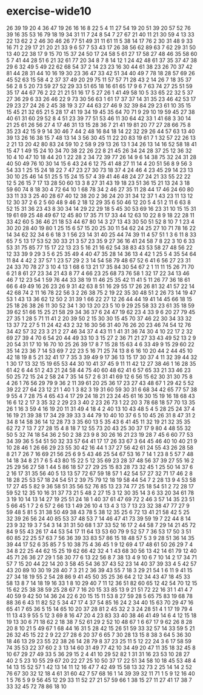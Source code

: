 # exercise-wide10
26
39
19
20
4
36
47
19
26
16
16
8
22
5
4
11
27
54
19
20
51
39
20
57
52
76
39
16
35
53
16
79
18
19
34
31
11
7
24
8
54
7
27
67
21
40
11
21
30
59
4
13
33
22
13
62
2
2
46
30
46
26
77
51
49
31
11
61
11
5
38
14
17
76
2
30
31
48
9
33
16
71
2
29
17
21
20
21
33
9
6
57
7
53
43
17
26
38
56
62
89
63
7
62
29
31
50
13
40
22
38
17
9
15
70
15
37
24
50
17
24
58
5
61
27
17
58
27
48
46
35
58
60
5
7
41
44
28
51
6
21
32
61
77
20
34
8
7
8
14
12
1
24
42
48
61
37
35
37
47
38
29
6
32
49
5
49
22
62
68
54
37
2
14
23
23
16
30
44
61
38
23
26
70
37
42
81
44
28
31
44
10
16
19
30
23
36
47
33
42
51
34
40
49
7
78
18
28
57
69
26
45
52
63
15
58
4
2
37
37
49
20
29
75
11
57
57
71
28
43
2
14
26
7
18
35
37
56
2
8
5
20
73
59
27
52
29
33
51
65
18
16
61
65
17
9
6
7
63
74
27
25
51
59
35
17
44
67
76
2
22
21
21
51
16
17
5
27
26
1
41
49
58
10
5
33
65
22
32
5
37
27
36
29
6
33
26
46
22
9
73
30
56
63
1
61
17
37
37
14
31
35
23
46
42
53
17
29
23
27
24
26
2
45
38
19
3
27
44
63
27
46
9
32
39
84
29
23
61
10
35
15
15
45
21
32
65
21
5
28
17
41
19
34
19
45
35
64
70
71
9
29
10
19
59
45
27
38
40
61
31
60
29
52
8
4
51
23
39
77
51
53
46
11
30
64
42
33
1
41
68
3
30
14
21
25
61
26
56
27
4
17
46
31
13
15
28
36
7
21
41
19
81
20
77
27
28
66
75
8
35
23
42
15
9
9
14
30
46
7
44
2
48
16
84
18
14
22
32
29
26
44
57
63
13
40
39
13
26
16
38
15
7
48
13
14
3
56
30
45
11
22
20
83
19
61
7
1
32
57
22
26
13
2
21
13
20
42
80
83
24
59
10
2
58
9
29
13
26
13
1
34
26
13
14
16
52
58
18
41
15
47
1
49
15
24
10
34
70
38
22
26
22
8
21
45
26
34
24
28
37
25
12
36
32
10
4
10
47
10
18
44
20
1
22
28
2
34
72
39
77
26
14
9
6
14
38
75
32
24
31
28
40
50
49
76
10
30
14
15
6
43
24
6
12
75
41
48
27
11
14
4
20
51
56
8
9
56
3
54
33
1
25
15
24
18
22
7
47
23
27
30
73
18
37
4
24
46
4
23
45
29
14
23
13
30
10
25
46
14
51
25
5
15
24
15
57
4
39
41
46
48
24
27
24
21
33
55
22
22
12
5
26
15
7
17
13
28
50
60
13
3
8
27
31
43
19
18
23
51
36
15
21
13
24
3
18
59
60
74
8
18
30
4
72
64
10
1
68
78
34
2
46
27
35
11
28
44
17
46
24
60
80
33
11
33
3
25
40
28
67
40
12
38
20
2
36
24
20
31
34
12
37
1
43
23
11
13
12
12
30
37
2
6
2
5
60
48
9
46
2
18
12
29
35
6
50
46
12
20
5
4
51
2
11
6
63
8
52
15
31
36
23
43
8
30
34
14
29
22
29
18
5
45
30
53
69
16
23
31
10
15
15
31
19
61
69
25
48
49
67
12
45
80
17
35
71
17
33
44
12
63
10
22
8
9
18
22
28
11
33
42
60
5
36
46
21
18
53
44
67
80
14
3
27
13
43
30
50
51
52
8
10
7
1
23
4
30
20
28
40
19
80
1
25
15
6
57
15
20
25
30
11
54
62
24
25
27
10
71
78
16
22
14
34
62
32
34
6
6
18
3
1
56
23
14
31
40
25
44
74
39
11
4
57
51
1
3
6
11
8
33
65
7
5
13
17
53
52
30
33
21
3
57
23
35
9
27
36
16
41
24
58
7
8
22
3
10
6
33
53
31
75
85
77
15
17
22
13
23
5
16
21
16
62
54
38
83
43
53
58
27
48
56
22
12
33
39
9
29
3
5
6
25
35
49
4
40
47
35
28
14
36
13
4
42
1
25
5
4
35
54
64
11
84
4
42
2
37
57
1
23
57
29
2
3
14
54
58
79
48
67
52
6
41
6
56
27
23
31
24
33
70
78
27
3
10
4
13
1
68
6
13
21
17
35
84
30
54
67
2
1
11
11
15
26
71
70
6
21
8
61
27
23
34
21
43
8
77
4
66
23
25
68
73
76
58
1
32
17
22
34
13
46
46
7
12
23
54
1
59
76
44
33
38
19
11
46
25
35
42
11
41
5
11
26
77
36
18
61
66
6
49
49
16
26
23
26
9
31
42
63
8
51
16
29
55
17
26
26
81
32
41
57
22
14
42
68
74
2
11
16
78
22
56
3
2
26
38
75
2
19
22
35
30
48
51
2
26
73
14
19
47
53
1
43
13
36
62
12
50
2
31
39
1
66
22
27
12
26
44
44
19
41
14
45
66
18
15
25
18
26
38
26
11
30
52
34
1
30
13
20
23
5
10
9
29
25
58
33
23
61
35
18
59
39
62
51
66
15
25
21
58
29
34
36
37
6
24
47
19
62
23
4
33
9
6
20
27
79
45
27
35
1
28
5
71
11
41
2
20
39
50
2
15
30
30
15
45
70
37
46
22
30
34
33
32
13
37
72
27
5
11
24
42
43
2
32
16
30
56
31
40
76
26
20
23
46
74
54
12
76
34
42
57
32
23
3
21
2
27
46
34
37
4
43
11
1
41
31
36
74
30
4
10
22
17
2
32
69
27
39
4
70
6
54
20
44
49
33
10
3
15
27
2
36
71
21
27
33
43
49
52
13
2
9
20
54
31
17
10
16
70
10
25
26
39
17
8
7
15
28
15
63
4
6
33
49
9
15
29
60
22
35
14
23
36
7
14
53
69
7
22
23
5
16
71
25
74
13
8
6
16
10
20
44
2
44
45
10
42
18
19
8
5
21
32
41
17
7
35
3
39
49
9
17
36
13
15
17
30
37
4
11
32
39
44
32
1
30
17
13
32
15
19
65
53
44
30
10
41
37
45
9
11
11
42
12
27
38
46
1
16
28
35
61
42
6
44
51
2
43
21
24
58
44
75
40
60
48
62
41
6
57
65
33
21
33
46
23
50
25
72
15
24
2
58
24
7
35
14
57
2
6
31
41
69
12
6
56
15
62
30
31
30
75
8
4
26
1
76
56
29
79
9
36
2
11
39
61
20
25
36
17
23
27
43
48
67
1
29
42
5
52
39
22
27
64
23
12
21
1
40
1
3
82
3
19
31
60
59
30
31
6
68
34
42
65
77
57
38
9
55
4
7
28
75
4
65
43
4
17
29
24
18
21
23
24
45
61
16
30
15
19
16
18
68
43
16
6
12
2
17
3
35
32
2
29
23
3
40
2
23
26
73
1
22
20
3
78
68
18
57
70
13
35
26
1
16
3
59
4
16
19
20
11
31
49
4
18
4
2
40
13
10
43
48
5
4
5
28
25
24
37
4
16
19
21
39
38
17
34
29
39
33
3
44
79
10
40
10
37
6
5
10
45
26
31
8
47
31
2
34
8
14
58
36
14
12
28
73
3
35
60
13
5
35
43
6
41
45
11
32
19
21
32
35
35
62
72
7
13
7
27
28
15
4
8
18
7
12
55
73
20
43
25
30
37
17
9
80
4
48
55
32
50
5
32
74
18
54
36
2
50
2
38
23
9
8
30
26
16
21
23
19
28
7
45
6
60
77
53
34
39
36
5
54
51
50
32
33
57
64
41
17
17
26
33
67
3
64
45
46
40
10
40
21
9
10
28
46
1
26
66
29
23
55
30
42
16
44
1
37
27
56
42
61
24
55
43
26
28
58
8
21
7
26
7
16
69
21
56
25
6
9
5
43
46
25
54
67
53
16
7
14
1
23
8
5
57
7
48
14
18
34
8
21
7
6
5
43
80
15
22
5
12
35
69
23
28
37
48
56
37
39
27
55
16
2
25
29
56
27
58
1
44
5
86
18
57
27
29
25
15
83
28
73
32
45
1
25
50
14
37
6
2
16
17
31
35
56
40
5
13
13
57
72
67
59
18
57
1
42
54
57
27
32
71
17
46
2
8
18
28
25
53
57
18
24
54
51
2
39
75
79
12
18
19
58
44
54
7
2
28
13
9
4
53
58
17
27
45
5
82
9
36
58
51
35
56
52
76
85
13
23
74
77
25
18
54
51
2
72
28
17
59
52
12
35
10
16
31
37
73
21
5
48
2
27
15
3
12
30
35
14
3
6
33
20
34
61
78
3
19
10
14
13
14
27
19
25
51
24
18
1
40
37
61
47
69
72
2
46
3
57
14
35
23
51
5
66
45
1
7
2
6
57
2
66
13
1
49
26
10
4
13
4
3
13
7
13
23
32
38
47
77
27
9
59
48
5
81
5
31
38
50
49
38
43
78
5
38
12
35
25
6
72
13
41
21
58
42
5
25
32
39
26
56
24
40
85
53
37
48
53
7
14
46
47
41
73
39
59
19
7
22
44
8
14
23
9
32
19
3
7
54
3
14
31
31
50
68
1
37
33
52
16
17
2
44
58
7
29
14
21
45
72
84
9
55
43
26
17
44
53
54
17
11
64
13
53
60
79
9
52
57
7
36
53
17
50
3
51
60
85
22
25
57
63
7
56
36
39
33
83
57
86
15
18
48
57
5
3
9
28
51
36
14
35
39
44
17
52
6
35
85
7
5
10
38
75
4
36
45
1
9
12
69
4
17
48
61
50
26
29
7
4
34
8
22
25
44
62
15
25
19
62
66
42
32
4
1
43
68
30
56
13
42
14
61
79
12
40
45
71
26
36
27
29
1
58
30
77
6
13
22
56
8
7
38
13
4
9
10
6
7
10
14
2
17
34
71
57
7
15
20
44
22
14
20
3
58
45
54
36
37
43
52
23
14
40
37
39
33
4
5
42
57
43
20
89
10
30
19
28
40
7
3
21
2
36
39
43
55
7
18
3
29
21
54
1
6
11
9
41
15
27
34
18
19
55
2
54
28
86
9
41
45
50
35
25
36
64
2
12
34
43
47
18
45
33
58
13
8
7
14
18
19
16
33
1
8
10
29
40
7
11
12
36
51
82
60
65
12
42
54
70
12
15
15
62
25
38
38
59
25
28
67
7
16
20
15
33
85
13
9
21
51
72
22
16
31
1
41
4
7
40
59
9
42
50
14
36
24
22
6
20
15
15
11
53
8
27
59
28
5
65
75
83
19
68
78
88
36
6
43
11
82
52
5
34
47
17
4
37
54
85
16
24
2
34
40
15
63
70
29
47
16
65
41
7
65
36
5
15
14
65
10
20
37
28
81
2
45
32
2
3
24
28
51
4
1
17
19
79
4
11
13
43
9
55
5
12
3
69
8
16
47
20
4
23
83
33
40
38
46
41
49
14
6
4
12
15
18
19
13
30
6
71
18
62
2
18
38
7
52
61
29
2
52
10
48
67
1
6
67
17
9
62
26
8
28
20
8
10
21
5
49
67
1
68
44
16
31
5
28
42
15
26
51
59
33
32
57
14
33
59
5
21
26
32
45
15
22
2
9
22
27
28
6
20
37
6
65
7
30
28
13
15
8
38
3
64
5
36
30
18
46
13
29
23
55
22
38
26
14
28
79
8
37
23
25
11
5
12
22
24
3
6
17
58
59
74
35
53
22
37
60
2
3
13
14
60
31
49
77
42
10
34
49
20
47
11
35
18
32
45
8
10
67
29
27
49
33
5
36
29
15
2
4
41
10
29
52
82
1
31
31
16
23
53
10
28
27
40
2
5
23
10
55
29
67
20
22
27
25
10
50
37
17
22
51
34
58
10
18
45
53
48
4
14
13
15
52
57
1
42
13
14
11
12
16
47
7
42
49
15
58
13
32
73
2
25
14
14
2
52
76
67
30
32
12
18
4
61
31
60
42
7
57
68
16
1
14
39
39
32
11
71
1
5
9
12
16
40
1
5
76
5
9
9
56
45
12
29
33
11
52
27
21
57
59
66
1
38
15
27
11
27
41
17
38
7
33
32
45
72
78
86
18
10
